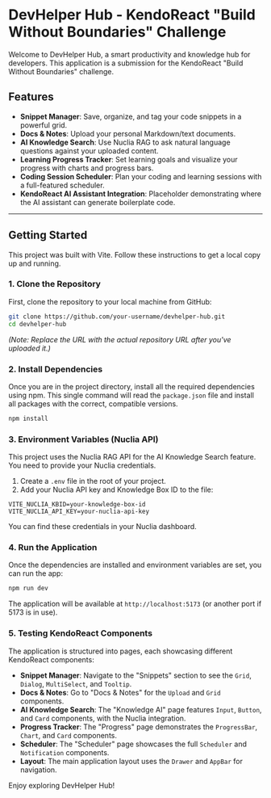 # DevHelper Hub - KendoReact "Build Without Boundaries" Challenge

Welcome to DevHelper Hub, a smart productivity and knowledge hub for developers. This application is a submission for the KendoReact "Build Without Boundaries" challenge.

## Features

- **Snippet Manager**: Save, organize, and tag your code snippets in a powerful grid.
- **Docs & Notes**: Upload your personal Markdown/text documents.
- **AI Knowledge Search**: Use Nuclia RAG to ask natural language questions against your uploaded content.
- **Learning Progress Tracker**: Set learning goals and visualize your progress with charts and progress bars.
- **Coding Session Scheduler**: Plan your coding and learning sessions with a full-featured scheduler.
- **KendoReact AI Assistant Integration**: Placeholder demonstrating where the AI assistant can generate boilerplate code.

---

## Getting Started

This project was built with Vite. Follow these instructions to get a local copy up and running.

### 1. Clone the Repository

First, clone the repository to your local machine from GitHub:

```bash
git clone https://github.com/your-username/devhelper-hub.git
cd devhelper-hub
```
*(Note: Replace the URL with the actual repository URL after you've uploaded it.)*


### 2. Install Dependencies

Once you are in the project directory, install all the required dependencies using npm. This single command will read the `package.json` file and install all packages with the correct, compatible versions.

```bash
npm install
```

### 3. Environment Variables (Nuclia API)

This project uses the Nuclia RAG API for the AI Knowledge Search feature. You need to provide your Nuclia credentials.

1.  Create a `.env` file in the root of your project.
2.  Add your Nuclia API key and Knowledge Box ID to the file:

```
VITE_NUCLIA_KBID=your-knowledge-box-id
VITE_NUCLIA_API_KEY=your-nuclia-api-key
```

You can find these credentials in your Nuclia dashboard.

### 4. Run the Application

Once the dependencies are installed and environment variables are set, you can run the app:

```bash
npm run dev
```

The application will be available at `http://localhost:5173` (or another port if 5173 is in use).

### 5. Testing KendoReact Components

The application is structured into pages, each showcasing different KendoReact components:

- **Snippet Manager**: Navigate to the "Snippets" section to see the `Grid`, `Dialog`, `MultiSelect`, and `Tooltip`.
- **Docs & Notes**: Go to "Docs & Notes" for the `Upload` and `Grid` components.
- **AI Knowledge Search**: The "Knowledge AI" page features `Input`, `Button`, and `Card` components, with the Nuclia integration.
- **Progress Tracker**: The "Progress" page demonstrates the `ProgressBar`, `Chart`, and `Card` components.
- **Scheduler**: The "Scheduler" page showcases the full `Scheduler` and `Notification` components.
- **Layout**: The main application layout uses the `Drawer` and `AppBar` for navigation.

Enjoy exploring DevHelper Hub!

